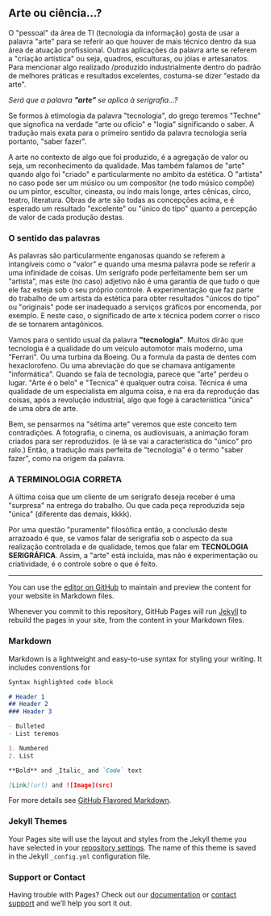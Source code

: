 ## Arte ou ciência...?

O "pessoal" da área de TI (tecnologia da informação) gosta de usar a palavra "arte" para se referir ao que houver de mais técnico dentro da sua área de atuação profissional. Outras aplicações da palavra arte se referem a "criação artística" ou seja, quadros, esculturas, ou jóias e artesanatos. Para mencionar algo realizado /produzido industrialmente dentro do padrão de melhores práticas e resultados excelentes, costuma-se dizer "estado da arte".

*Será que a palavra **"arte"** se aplica à serigrafia...?*

Se formos à etimologia da palavra "tecnologia", do grego teremos "Techne" que signofica na verdade "arte ou ofício" e "logia" significando o saber. A tradução mais exata para o primeiro sentido da palavra tecnologia seria portanto, "saber fazer".

A arte no contexto de algo que foi produzido, é a agregação de valor ou seja, um reconhecimento da qualidade.
Mas também falamos de "arte" quando algo foi "criado" e particularmente no ambito da estética.
O "artista" no caso pode ser um músico ou um compositor (ne todo músico compõe) ou um pintor, escultor, cineasta, ou indo mais longe, artes cênicas, circo, teatro, literatura. Obras de arte são todas as concepções acima, e é esperado um resultado "excelente" ou "único do tipo" quanto a percepção de valor de cada produção destas.
 
 ### O sentido das palavras

As palavras são particularmente enganosas quando se referem a intangíveis como o "valor" e quando uma mesma palavra pode se referir a uma infinidade de coisas. Um serígrafo pode perfeitamente bem ser um "artista", mas este (no caso) adjetivo não é uma garantia de que tudo o que ele faz esteja sob o seu próprio controle. A experimentação que faz parte do trabalho de um artista da estética para obter resultados "únicos do tipo" ou "originais" pode ser inadequado a serviços gráficos por encomenda, por exemplo. E neste caso, o significado de arte x técnica podem correr o risco de se tornarem antagônicos.

Vamos para o sentido usual da palavra **"tecnologia"**. Muitos dirão que tecnologia é a qualidade do um veículo automotor mais moderno, uma "Ferrari". Ou uma turbina da Boeing. Ou a formula da pasta de dentes com hexaclorofeno. Ou uma abreviação do que se chamava antigamente "informática". Quando se fala de tecnologia, parece que "arte" perdeu o lugar. "Arte é o belo" e "Tecnica" é qualquer outra coisa. Técnica é uma qualidade de um especialista em alguma coisa, e na era da reprodução das coisas, após a revolução industrial, algo que foge à característica "única" de uma obra de arte.

Bem, se pensarmos na "sétima arte" veremos que este conceito tem contradições. A fotografia, o cinema, os audiovisuais, a animação foram criados para ser reproduzidos. (e lá se vai a característica do "único" pro ralo.)
Então, a tradução mais perfeita de "tecnologia" é o termo "saber fazer", como na origem da palavra.

### A TERMINOLOGIA CORRETA

A última coisa que um cliente de um serígrafo deseja receber é uma "surpresa" na entrega do trabalho. Ou que cada peça reproduzida seja "única" (diferente das demais, kkkk).

Por uma questão "puramente" filosófica então, a conclusão deste arrazoado é que, se vamos falar de serigrafia sob o aspecto da sua realização controlada e de qualidade, temos que falar em **TECNOLOGIA SERIGRÁFICA**.
Assim, a "arte" está incluída, mas não é experimentação ou criatividade, é o controle sobre o que é feito.

_____________________________________

You can use the [editor on GitHub](https://github.com/AryLuizBon/FilosofoSerigrafico/edit/master/README.md) to maintain and preview the content for your website in Markdown files.

Whenever you commit to this repository, GitHub Pages will run [Jekyll](https://jekyllrb.com/) to rebuild the pages in your site, from the content in your Markdown files.

### Markdown

Markdown is a lightweight and easy-to-use syntax for styling your writing. It includes conventions for

```markdown
Syntax highlighted code block

# Header 1
## Header 2
### Header 3

- Bulleted
- List teremos 

1. Numbered
2. List

**Bold** and _Italic_ and `Code` text

[Link](url) and ![Image](src)
```

For more details see [GitHub Flavored Markdown](https://guides.github.com/features/mastering-markdown/).

### Jekyll Themes

Your Pages site will use the layout and styles from the Jekyll theme you have selected in your [repository settings](https://github.com/AryLuizBon/FilosofoSerigrafico/settings). The name of this theme is saved in the Jekyll `_config.yml` configuration file.

### Support or Contact

Having trouble with Pages? Check out our [documentation](https://help.github.com/categories/github-pages-basics/) or [contact support](https://github.com/contact) and we’ll help you sort it out.
